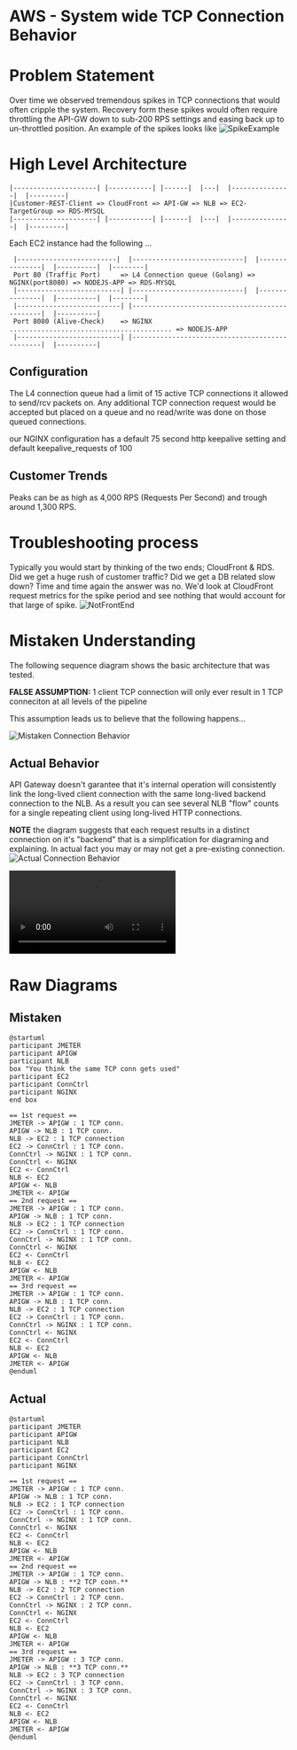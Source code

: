 # AWS - System wide TCP Connection Behavior

# Problem Statement
Over time we observed tremendous spikes in TCP connections that would often cripple the system. Recovery form these spikes would often require throttling the API-GW down to sub-200 RPS settings and easing back up to un-throttled position. An example of the spikes looks like  ![SpikeExample](./ConnectionSpikeExample.jpg)

# High Level Architecture

```
|---------------------| |-----------| |------|  |---|  |---------------|  |---------|
|Customer-REST-Client => CloudFront => API-GW => NLB => EC2-TargetGroup => RDS-MYSQL
|---------------------| |-----------| |------|  |---|  |---------------|  |---------|
```
Each EC2 instance had the following ...
```
 |-------------------------|  |----------------------------|  |---------------|  |----------|  |--------|
 Port 80 (Traffic Port)     => L4 Connection queue (Golang) => NGINX(port8080) => NODEJS-APP => RDS-MYSQL
 |--------------------------| |----------------------------|  |---------------|  |----------|  |--------|
 |--------------------------| |-----------------------------------------------|  |----------|
 Port 8080 (Alive-Check)    => NGINX ......................................... => NODEJS-APP
 |--------------------------| |-----------------------------------------------|  |----------|
```
## Configuration
The L4 connection queue had a limit of 15 active TCP connections it allowed to send/rcv packets on. Any additional TCP connection request would be accepted but placed on a queue and no read/write was done on those queued connections. 

our NGINX configuration has a default 75 second http keepalive setting and default keepalive_requests of 100

## Customer Trends
Peaks can be as high as 4,000 RPS (Requests Per Second) and trough around 1,300 RPS. 

# Troubleshooting process
Typically you would start by thinking of the two ends; CloudFront & RDS.  Did we get a huge rush of customer traffic? Did we get a DB related slow down? Time and time again the answer was no. We'd look at CloudFront request metrics for the spike period and see nothing that would account for that large of spike. ![NotFrontEnd](./NoSpikeInFrontEnd.jpg)

# Mistaken Understanding
The following sequence diagram shows the basic architecture that was tested. 

__FALSE ASSUMPTION:__ 1 client TCP connection will only ever result in 1 TCP conneciton at all levels of the pipeline

This assumption leads us to believe that the following happens...

![Mistaken Connection Behavior](./mistaken.png)


## Actual Behavior

API Gateway doesn't garantee that it's internal operation will consistently link the long-lived client connection with the same long-lived backend connection to the NLB. As a result you can see several NLB "flow" counts for a single repeating client using long-lived HTTP connections.

__NOTE__ the diagram suggests that each request results in a distinct connection on it's "backend" that is a simplification for diagraming and explaining. In actual fact you may or may not get a pre-existing connection. 
![Actual Connection Behavior](./actual.png)

![Video Of Connection Behavior](./connection-behavior.mp4)



# Raw Diagrams

## Mistaken
```
@startuml
participant JMETER
participant APIGW
participant NLB
box "You think the same TCP conn gets used"
participant EC2
participant ConnCtrl
participant NGINX
end box

== 1st request ==
JMETER -> APIGW : 1 TCP conn.
APIGW -> NLB : 1 TCP conn.
NLB -> EC2 : 1 TCP connection
EC2 -> ConnCtrl : 1 TCP conn.
ConnCtrl -> NGINX : 1 TCP conn.
ConnCtrl <- NGINX
EC2 <- ConnCtrl
NLB <- EC2
APIGW <- NLB
JMETER <- APIGW
== 2nd request ==
JMETER -> APIGW : 1 TCP conn.
APIGW -> NLB : 1 TCP conn.
NLB -> EC2 : 1 TCP connection
EC2 -> ConnCtrl : 1 TCP conn.
ConnCtrl -> NGINX : 1 TCP conn.
ConnCtrl <- NGINX
EC2 <- ConnCtrl
NLB <- EC2
APIGW <- NLB
JMETER <- APIGW
== 3rd request ==
JMETER -> APIGW : 1 TCP conn.
APIGW -> NLB : 1 TCP conn.
NLB -> EC2 : 1 TCP connection
EC2 -> ConnCtrl : 1 TCP conn.
ConnCtrl -> NGINX : 1 TCP conn.
ConnCtrl <- NGINX
EC2 <- ConnCtrl
NLB <- EC2
APIGW <- NLB
JMETER <- APIGW
@enduml
```

## Actual
```
@startuml
participant JMETER
participant APIGW
participant NLB
participant EC2
participant ConnCtrl
participant NGINX

== 1st request ==
JMETER -> APIGW : 1 TCP conn.
APIGW -> NLB : 1 TCP conn.
NLB -> EC2 : 1 TCP connection
EC2 -> ConnCtrl : 1 TCP conn.
ConnCtrl -> NGINX : 1 TCP conn.
ConnCtrl <- NGINX
EC2 <- ConnCtrl
NLB <- EC2
APIGW <- NLB
JMETER <- APIGW
== 2nd request ==
JMETER -> APIGW : 1 TCP conn.
APIGW -> NLB : **2 TCP conn.**
NLB -> EC2 : 2 TCP connection
EC2 -> ConnCtrl : 2 TCP conn.
ConnCtrl -> NGINX : 2 TCP conn.
ConnCtrl <- NGINX
EC2 <- ConnCtrl
NLB <- EC2
APIGW <- NLB
JMETER <- APIGW
== 3rd request ==
JMETER -> APIGW : 3 TCP conn.
APIGW -> NLB : **3 TCP conn.**
NLB -> EC2 : 3 TCP connection
EC2 -> ConnCtrl : 3 TCP conn.
ConnCtrl -> NGINX : 3 TCP conn.
ConnCtrl <- NGINX
EC2 <- ConnCtrl
NLB <- EC2
APIGW <- NLB
JMETER <- APIGW
@enduml
```

